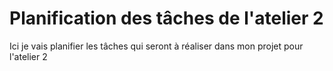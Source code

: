 # Planification des tâches de l'atelier 2

Ici je vais planifier les tâches qui seront à réaliser dans mon projet pour l'atelier 2